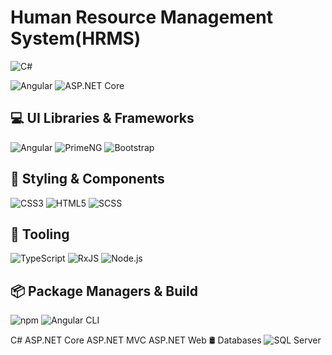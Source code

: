 # Human Resource Management System(HRMS)
![C#](https://img.shields.io/badge/C%23-239120?style=for-the-badge&logo=c-sharp&logoColor=white)

![Angular](https://img.shields.io/badge/Angular-DD0031?style=for-the-badge&logo=angular&logoColor=white)
![ASP.NET Core](https://img.shields.io/badge/ASP.NET_Core-512BD4?style=for-the-badge&logo=.net&logoColor=white)
## 💻 UI Libraries & Frameworks
![Angular](https://img.shields.io/badge/Angular-DD0031?style=for-the-badge&logo=angular&logoColor=white)
![PrimeNG](https://img.shields.io/badge/PrimeNG-00ADA4?style=for-the-badge&logo=prime&logoColor=white)
![Bootstrap](https://img.shields.io/badge/Bootstrap_5.2.3-7952B3?style=for-the-badge&logo=bootstrap&logoColor=white)

## 🧩 Styling & Components
![CSS3](https://img.shields.io/badge/CSS3-1572B6?style=for-the-badge&logo=css3&logoColor=white)
![HTML5](https://img.shields.io/badge/HTML5-E34F26?style=for-the-badge&logo=html5&logoColor=white)
![SCSS](https://img.shields.io/badge/SCSS-CC6699?style=for-the-badge&logo=sass&logoColor=white)

## 🔧 Tooling
![TypeScript](https://img.shields.io/badge/TypeScript-3178C6?style=for-the-badge&logo=typescript&logoColor=white)
![RxJS](https://img.shields.io/badge/RxJS-B7178C?style=for-the-badge&logo=reactivex&logoColor=white)
![Node.js](https://img.shields.io/badge/Node.js-339933?style=for-the-badge&logo=node.js&logoColor=white)

## 📦 Package Managers & Build
![npm](https://img.shields.io/badge/npm-CB3837?style=for-the-badge&logo=npm&logoColor=white)
![Angular CLI](https://img.shields.io/badge/Angular_CLI-DD0031?style=for-the-badge&logo=angular&logoColor=white)

C# ASP.NET Core ASP.NET MVC ASP.NET Web
🛢️ Databases
![SQL Server](https://img.shields.io/badge/SQL_Server-CC2927?style=for-the-badge&logo=microsoftsqlserver&logoColor=white)
